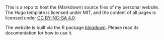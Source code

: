 This is a repo to host the (Markdown) source files of my personal website. The Hugo template is licensed under MIT, and the content of all pages is licensed under [CC BY-NC-SA 4.0](http://creativecommons.org/licenses/by-nc-sa/4.0/).  

The website is built via the R package [blogdown](https://github.com/rstudio/blogdown). Please read its documentation for how to use it.

